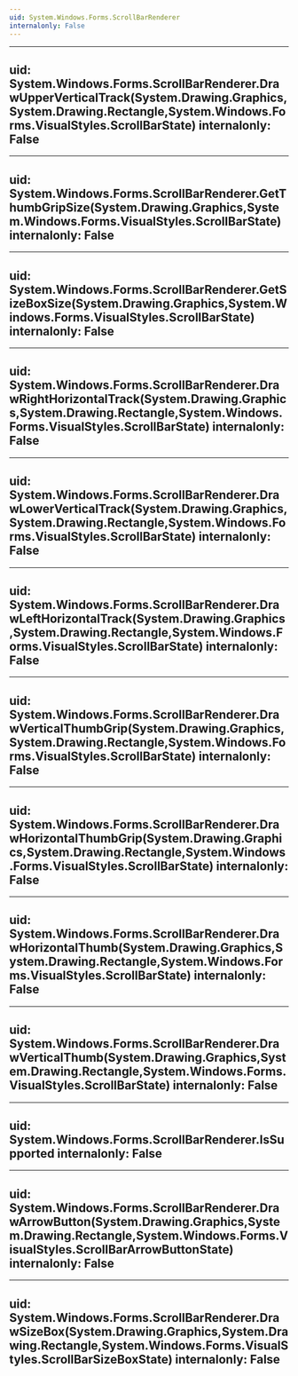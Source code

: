 ```yaml
---
uid: System.Windows.Forms.ScrollBarRenderer
internalonly: False
---
```


---
uid: System.Windows.Forms.ScrollBarRenderer.DrawUpperVerticalTrack(System.Drawing.Graphics,System.Drawing.Rectangle,System.Windows.Forms.VisualStyles.ScrollBarState)
internalonly: False
---

---
uid: System.Windows.Forms.ScrollBarRenderer.GetThumbGripSize(System.Drawing.Graphics,System.Windows.Forms.VisualStyles.ScrollBarState)
internalonly: False
---

---
uid: System.Windows.Forms.ScrollBarRenderer.GetSizeBoxSize(System.Drawing.Graphics,System.Windows.Forms.VisualStyles.ScrollBarState)
internalonly: False
---

---
uid: System.Windows.Forms.ScrollBarRenderer.DrawRightHorizontalTrack(System.Drawing.Graphics,System.Drawing.Rectangle,System.Windows.Forms.VisualStyles.ScrollBarState)
internalonly: False
---

---
uid: System.Windows.Forms.ScrollBarRenderer.DrawLowerVerticalTrack(System.Drawing.Graphics,System.Drawing.Rectangle,System.Windows.Forms.VisualStyles.ScrollBarState)
internalonly: False
---

---
uid: System.Windows.Forms.ScrollBarRenderer.DrawLeftHorizontalTrack(System.Drawing.Graphics,System.Drawing.Rectangle,System.Windows.Forms.VisualStyles.ScrollBarState)
internalonly: False
---

---
uid: System.Windows.Forms.ScrollBarRenderer.DrawVerticalThumbGrip(System.Drawing.Graphics,System.Drawing.Rectangle,System.Windows.Forms.VisualStyles.ScrollBarState)
internalonly: False
---

---
uid: System.Windows.Forms.ScrollBarRenderer.DrawHorizontalThumbGrip(System.Drawing.Graphics,System.Drawing.Rectangle,System.Windows.Forms.VisualStyles.ScrollBarState)
internalonly: False
---

---
uid: System.Windows.Forms.ScrollBarRenderer.DrawHorizontalThumb(System.Drawing.Graphics,System.Drawing.Rectangle,System.Windows.Forms.VisualStyles.ScrollBarState)
internalonly: False
---

---
uid: System.Windows.Forms.ScrollBarRenderer.DrawVerticalThumb(System.Drawing.Graphics,System.Drawing.Rectangle,System.Windows.Forms.VisualStyles.ScrollBarState)
internalonly: False
---

---
uid: System.Windows.Forms.ScrollBarRenderer.IsSupported
internalonly: False
---

---
uid: System.Windows.Forms.ScrollBarRenderer.DrawArrowButton(System.Drawing.Graphics,System.Drawing.Rectangle,System.Windows.Forms.VisualStyles.ScrollBarArrowButtonState)
internalonly: False
---

---
uid: System.Windows.Forms.ScrollBarRenderer.DrawSizeBox(System.Drawing.Graphics,System.Drawing.Rectangle,System.Windows.Forms.VisualStyles.ScrollBarSizeBoxState)
internalonly: False
---
